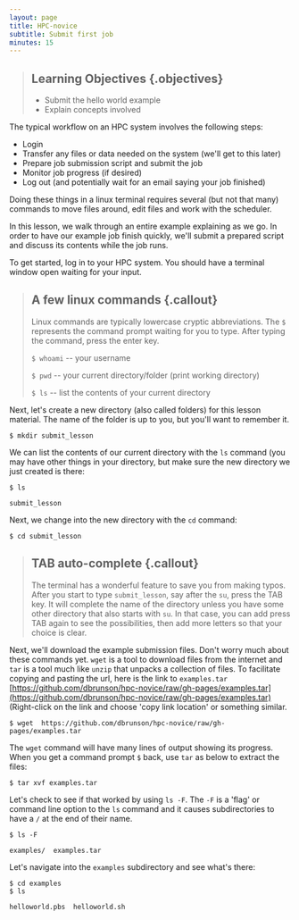 ```yaml
---
layout: page
title: HPC-novice
subtitle: Submit first job
minutes: 15
---
```

> ## Learning Objectives {.objectives}
>
> *   Submit the hello world example 
> *   Explain concepts involved

The typical workflow on an HPC system involves the following steps:

* Login
* Transfer any files or data needed on the system (we'll get to this later)
* Prepare job submission script and submit the job
* Monitor job progress (if desired)
* Log out (and potentially wait for an email saying your job finished)

Doing these things in a linux terminal requires several (but not that many) commands to move files around, edit files and work with the scheduler.

In this lesson, we walk through an entire example explaining as we go.  In order to have our example job finish quickly, we'll submit a prepared script and discuss its contents while the job runs.

To get started, log in to your HPC system.  You should have a terminal window open waiting for your input.

> ## A few linux commands {.callout}
> 
> Linux commands are typically lowercase cryptic abbreviations. The `$` represents the command prompt waiting for you to type. After typing the command, press the enter key.
>
> `$ whoami`  -- your username
>
> `$ pwd`     -- your current directory/folder (print working directory)
>
> `$ ls`      -- list the contents of your current directory


Next, let's create a new directory (also called folders) for this lesson material. The name of the folder is up to you, but you'll want to remember it.

~~~ {.bash}
$ mkdir submit_lesson
~~~

We can list the contents of our current directory with the `ls` command (you may have other things in your directory, but make sure the new directory we just created is there:

~~~{.bash}
$ ls
~~~

~~~{.output}
submit_lesson
~~~


Next, we change into the new directory with the `cd` command:

~~~{.bash}
$ cd submit_lesson
~~~

>## TAB auto-complete {.callout}
>
> The terminal has a wonderful feature to save you from making typos.  After you start to type `submit_lesson`, say after the `su`, press the TAB key. It will complete the name of the directory unless you have some other directory that also starts with `su`.  In that case, you can add press TAB again to see the possibilities, then add more letters so that your choice is clear.


Next, we'll download the example submission files. Don't worry much about these commands yet.  `wget` is a tool to download files from the internet and `tar` is a tool much like `unzip` that unpacks a collection of files. To facilitate copying and pasting the url, here is the link to `examples.tar` [https://github.com/dbrunson/hpc-novice/raw/gh-pages/examples.tar](https://github.com/dbrunson/hpc-novice/raw/gh-pages/examples.tar)  (Right-click on the link and choose 'copy link location' or something similar.

~~~{.bash}
$ wget  https://github.com/dbrunson/hpc-novice/raw/gh-pages/examples.tar
~~~

The `wget` command will have many lines of output showing its progress. When you get a command prompt `$` back, use `tar` as below to extract the files:

~~~{.bash}
$ tar xvf examples.tar
~~~

Let's check to see if that worked by using `ls -F`.  The `-F` is a 'flag' or command line option to the `ls` command and it causes subdirectories to have a `/` at the end of their name.

~~~{.bash}
$ ls -F
~~~
~~~{.output}
examples/  examples.tar
~~~

Let's navigate into the `examples` subdirectory and see what's there:

~~~{.bash}
$ cd examples
$ ls
~~~
~~~{.output}
helloworld.pbs  helloworld.sh
~~~

